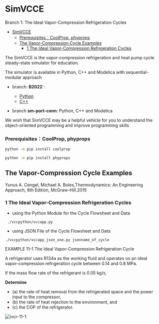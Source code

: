 # SimVCCE

Branch 1: The Ideal Vapor-Compression Refrigeration Cycles

- [SimVCCE](#simvcce)
    - [Prerequisites：CoolProp, phyprops](#prerequisitescoolprop-phyprops)
  - [The Vapor-Compression Cycle Examples](#the-vapor-compression-cycle-examples)
    - [1 The Ideal Vapor-Compression Refrigeration Cycles](#1-the-ideal-vapor-compression-refrigeration-cycles)
  
The SimVCCE is the vapor-compression refrigeration and heat pump cycle steady-state simulator for education.

The simulator is available in Python, C++ and Modelica with sequential-modular approach

* branch: **B2022**`: 
  
  *  [Python](./vccpython)
  *  [C++](./vcccpp)

* branch **sm-port-conn**: Python, C++ and Modelica

We wish that SimVCCE may be a helpful vehicle for you to understand the object-oriented programming and improve programming skills

### Prerequisites：CoolProp, phyprops

```bash
python -m pip install coolprop
```

```bash
python -m pip install phyprops
```
## The Vapor-Compression Cycle Examples

Yunus A. Cengel, Michael A. Boles,Thermodynamics: An Engineering Approach, 8th Edition, McGraw-Hill.2015

### 1 The Ideal Vapor-Compression Refrigeration Cycles

* using the Python Module for the Cycle Flowsheet and Data

```
 ./vccpython/vccapp.py 
```
* using JSON File of the Cycle Flowsheet and Data

```
./vccpython/vccapp_json_one.py jsonname_of_cycle
```

EXAMPLE 11–1 The Ideal Vapor-Compression Refrigeration  Cycle

A refrigerator uses R134a as the working fluid and operates on an ideal vapor-compression refrigeration cycle between 0.14 and 0.8 MPa.

If the mass flow rate of the refrigerant is 0.05 kg/s, 

**Determine** 

* (a) the rate of heat removal from the refrigerated space and the power input to the compressor,
* (b) the rate of heat rejection to the environment, and 
* (c) the COP of the refrigerator.

![ivcr-11-1](./img/ivcr_11_1.jpg)

